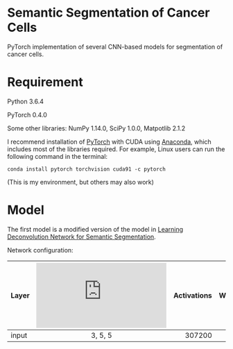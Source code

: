 # Semantic Segmentation of Cancer Cells
PyTorch implementation of several CNN-based models for segmentation of cancer cells.
# Requirement
Python 3.6.4

PyTorch 0.4.0

Some other libraries: NumPy 1.14.0, SciPy 1.0.0, Matpotlib 2.1.2

I recommend installation of [PyTorch](https://pytorch.org/) with CUDA using [Anaconda](https://anaconda.org/), which includes most of the libraries required. For example, Linux users can run the following command in the terminal:
```
conda install pytorch torchvision cuda91 -c pytorch
```

(This is my environment, but others may also work)
# Model
The first model is a modified version of the model in [Learning Deconvolution Network for Semantic Segmentation](https://arxiv.org/abs/1505.04366/).

Network configuration:

| Layer | ![](https://latex.codecogs.com/gif.latex?C%5Ctimes%20H%5Ctimes%20W) | Activations | Weights |
| ------------- |:-------------:| -----:| -----:|
| input | 3, 5, 5 | 307200 | 0 |

